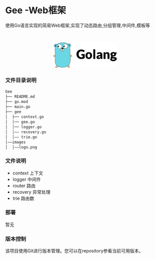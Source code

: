 # Gee -Web框架

使用Go语言实现的简易Web框架,实现了动态路由,分组管理,中间件,模板等

<br />

<p align="center">
  <a href="https://github.com/waidosia/gee">
    <img src="images/logo.png" alt="Logo" width="200" height="80">
  </a>


### 文件目录说明
```
Gee
├── README.md
├── go.mod
├── main.go
├── gee
│  ├── context.go
│  │── gee.go
│  │── logger.go
│  │—— recovery.go
│  │—— trie.go
│——images
│  │——logo.png

```

### 文件说明
- context 上下文
- logger 中间件
- router 路由
- recovery 异常处理
- trie 路由数

### 部署

暂无

### 版本控制

该项目使用Git进行版本管理。您可以在repository参看当前可用版本。

